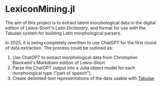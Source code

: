 # LexiconMining.jl

The aim of this project is to extract latent morphological data in the digital edition of Lewis-Short's *Latin Dictionary*, and format for use with the Tabulae system for building Latin morphological parsers.

In 2025, it is being completely rewritten to use ChatGPT for the first round of data extraction. The process could be outlined as:

1. Use ChatGPT to extract morphological data from Christopher Blackwell's Markdown edition of Lewis-Short.
2. Parse the ChatGPT output into a Julia object model for each morphological type ("part of speech").
3. Create delimited-text representations of the data usable with [Tabulae](https://github.com/neelsmith/Tabulae.jl) 

